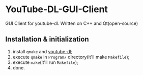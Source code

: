 # YouTube-DL-GUI-Client
GUI Client for youtube-dl. Written on C++ and Qt(open-source)

## Installation & initialization
1. install ```qmake``` and [youtube-dl](https://github.com/ytdl-org/youtube-dl);
1. execute ```qmake``` in ```Program/``` directory(it'll make ```Makefile```);
1. execute ```make```(it'll run ```Makefile```);
1. done.
